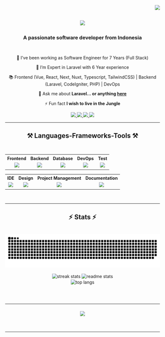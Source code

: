<img align="right" src="https://visitor-badge.laobi.icu/badge?page_id=salesp07.salesp07" />

<h1 align="center">
    <img src="https://readme-typing-svg.herokuapp.com/?font=Righteous&size=35&center=true&vCenter=true&width=500&height=70&duration=4000&lines=Hi+There!+👋;+I'm++Taufikh+Hidayat!;" />
</h1>

<h3 align="center">A passionate software developer from Indonesia</h3>

<br/>

<div align="center">
 
 🔭 I've been working as Software Engineer for 7 Years (Full Stack)
 
 🌱 I’m Expert in Laravel with 6 Year experience

 📚 Frontend (Vue, React, Next, Nuxt, Typescript, TailwindCSS) | Backend (Laravel, CodeIgniter, PHP) | DevOps

 💬 Ask me about **Laravel... or anything [here](https://github.com/sluxzer/sluxzer/issues)**

 ⚡ Fun fact **I wish to live in the Jungle**
 
 </div>
 
<div align="center"> 
  <a href="mailto:initaufikhidayat@gmail.com">
    <img src="https://img.shields.io/badge/Gmail-333333?style=for-the-badge&logo=gmail&logoColor=red" />
  </a>
      <a href="https://twitter.com/taufik_hidayaat" target="_blank">
    <img src="https://img.shields.io/badge/Twitter-1DA1F2?style=for-the-badge&logo=twitter&logoColor=white" target="_blank" />
  </a>
  <a href="https://linkedin.com/in/ini-taufik-hidayat" target="_blank">
    <img src="https://img.shields.io/badge/LinkedIn-0077B5?style=for-the-badge&logo=linkedin&logoColor=white" target="_blank" />
  </a>
  <a href="https://sluxzer.github.io" target="_blank">
     <img src="https://img.shields.io/badge/Portfolio-FF5722?style=for-the-badge&logo=todoist&logoColor=white" target="_blank" /> <!-- sqlite, safari, google-chrome are other good icon options -->
  </a>
</div>

 <hr/>
 
<h2 align="center">⚒️ Languages-Frameworks-Tools ⚒️</h2>
<br/>
<div align="center">
    <table>
        <tr>
            <th>Frontend</th>
            <th>Backend</th>
            <th>Database</th>
            <th>DevOps</th>
            <th>Test</th>
        </tr>
        <tr>
            <td align="center">
                <img src="https://go-skill-icons.vercel.app/api/icons?i=react,vue,typescript,tailwindcss,electron,inertia,storyblok,bootstrap,chartjs&perline=3" />
            </td>
            <td align="center">
                <img src="https://go-skill-icons.vercel.app/api/icons?i=php,laravel,codeigniter,nodejs,nextjs,nuxtjs,express,nestjs&perline=3" />
            </td>
            <td align="center">
                <img src="https://go-skill-icons.vercel.app/api/icons?i=mysql,sqlite,mongodb,postgres,sqlserver,firebase,elasticsearch,digitalocean,linux&perline=3" />
            </td>
            <td align="center">
                <img src="https://go-skill-icons.vercel.app/api/icons?i=nginx,jenkins,githubactions,vercel,docker,cloudflare&perline=3" />
            </td>
            <td align="center">
                <img src="https://go-skill-icons.vercel.app/api/icons?i=selenium,puppeteer&perline=3" />
            </td>
        </tr>
    </table>
    <div align="center">
    <table>
        <tr>
            <th>IDE</th>
            <th>Design</th>
            <th>Project Management</th>
            <th>Documentation</th>
        </tr>
        <tr>
            <td align="center">
                <img src="https://go-skill-icons.vercel.app/api/icons?i=vscode,sublime&perline=3" />
            </td>
            <td align="center">
                <img src="https://go-skill-icons.vercel.app/api/icons?i=figma,xd,photoshop,canva&perline=3" />
            </td>
            <td align="center">
                <img src="https://go-skill-icons.vercel.app/api/icons?i=notion,jira&perline=3" />
            </td>
            <td align="center">
                <img src="https://go-skill-icons.vercel.app/api/icons?i=postman,swagger,storybook&perline=3" />
            </td>
        </tr>
    </table>
</div>

<br/>
<hr/>


<h2 align="center">⚡ Stats ⚡</h2>
<br>
<div align="center">
<img  src="https://raw.githubusercontent.com/sluxzer/sluxzer/output/github-contribution-grid-snake.svg" alt="contribution graph" />
</div>
<br>
<div align=center>
  <img width=390 src="https://github-readme-streak-stats-salesp07.vercel.app/?user=sluxzer&count_private=true&theme=react&border_radius=10" alt="streak stats"/>
  <img width=390 src="https://github-readme-stats-salesp07.vercel.app/api?username=sluxzer&count_private=true&show_icons=true&theme=react&rank_icon=github&border_radius=10" alt="readme stats" />
  <br/>
  <img width=325 align="center" src="https://github-readme-stats-salesp07.vercel.app/api/top-langs/?username=sluxzer&hide=HTML&langs_count=8&layout=compact&theme=react&border_radius=10&size_weight=0.5&count_weight=0.5&exclude_repo=github-readme-stats" alt="top langs" />
</div>

<br/><br/>
<hr/>


<h3 align="center">
    <img src="https://readme-typing-svg.herokuapp.com/?font=Righteous&size=25&center=true&vCenter=true&width=500&height=70&duration=4000&lines=Thanks+for+visiting!+✌️;+Shoot+me+a+message+on+Linkedin!;I'm+always+down+to+collab+:)">
</h3>

<br/>
<hr/>



